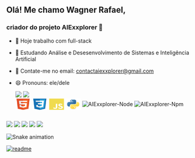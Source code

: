 ## Olá! Me chamo Wagner Rafael,
### criador do projeto AIExxplorer 🚀

- 🔭 Hoje trabalho com full-stack
- 🌱 Estudando Análise e Desesenvolvimento de Sistemas e Inteligência Artificial
- 📩 Contate-me no email: contactaiexxplorer@gmail.com
- 😄 Pronouns: ele/dele

  <div>
    <a href-"https://beacons.ai/aiexxplorer">
    <img height-"180em" src="https://github-readme-stats.vercel.app/api?username=AIExxplorer&theme=vision-friendly-dark&show_icons=true"/>
    <img height-"180em" src="https://github-readme-stats.vercel.app/api/top-langs/?username=AIExxplorer&layout-compact&langs_count-16&theme=vision-friendly-dark/>
  </div>

  ##

  <div style="display: inline_block"><br>
  <img align="center" alt="AIExxplorer-HTML" height="30" width="40" src="https://raw.githubusercontent.com/devicons/devicon/master/icons/html5/html5-original.svg">
  <img align="center" alt="AIExxplorer-CSS" height="30" width="40" src="https://raw.githubusercontent.com/devicons/devicon/master/icons/css3/css3-original.svg">
  <img align="center" alt="AIExxplorer-Js" height="30" width="40" src="https://raw.githubusercontent.com/devicons/devicon/master/icons/javascript/javascript-plain.svg">
  <img align="center" alt="AIExxplorer-Python" height="30" width="40" src="https://raw.githubusercontent.com/devicons/devicon/master/icons/python/python-original.svg">
  <img align="center" alt="AIExxplorer-Node" height="30" width="40" src="https://cdn.jsdelivr.net/gh/devicons/devicon/icons/nodejs/nodejs-original.svg" />
  <img align="center" alt="AIExxplorer-Npm" height="30" width="40" src="https://cdn.jsdelivr.net/gh/devicons/devicon/icons/npm/npm-original-wordmark.svg" />
  </div>

 ##

 <div> 
  <a href="https://www.youtube.com/@aiexxplorer/" target="_blank"><img src="https://img.shields.io/badge/YouTube-FF0000?style=for-the-badge&logo=youtube&logoColor=white" target="_blank"></a>
  <a href="https://www.instagram.com/aiexxplorer/" target="_blank"><img src="https://img.shields.io/badge/-Instagram-%23E4405F?style=for-the-badge&logo=instagram&logoColor=white" target="_blank"></a>
  <a href="https://discord.gg/TDqF54quAH" target="_blank"><img src="https://img.shields.io/badge/Discord-7289DA?style=for-the-badge&logo=discord&logoColor=white" target="_blank"></a> 
  <a href = "mailto:contactaiexxplorer@gmail.com"><img src="https://img.shields.io/badge/-Gmail-%23333?style=for-the-badge&logo=gmail&logoColor=white" target="_blank"></a>
  <a href="https://www.linkedin.com/in/aiexxplorer/" target="_blank"><img src="https://img.shields.io/badge/-LinkedIn-%230077B5?style=for-the-badge&logo=linkedin&logoColor=white" target="_blank"></a> 

  ![Snake animation](https://github.com/AIExxplorer/AIExxplorer/blob/output/github-contribution-grid-snake.svg)

  [![readme](https://github-readme-stats.vercel.app/api/pin/?username=AIExxplorer&repo=AIExxplorer&theme=react)](https://github.com/AIExxplorer/AIExxplorer)
</div>
